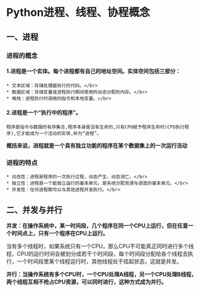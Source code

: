 # Python进程、线程、协程概念
## 一、进程
### 进程的概念
#### 1.进程是一个实体。每个进程都有自己的地址空间。实体空间包括三部分：
    * 文本区域：存储处理器执行的代码。</br>
    * 数据区域：存储变量或进程执行期间使用的动态分配的内存。</br>
    * 堆栈：进程执行时调用的指令和本地变量。</br>
#### 2.进程是一个“执行中的程序”。
    程序是指令与数据的有序集合,程序本身是没有生命的,只有CPU赋予程序生命时(CPU执行程序),它才能成为一个活动的实体,称为“进程”。

**概括来说，进程就是一个具有独立功能的程序在某个数据集上的一次运行活动**

### 进程的特点
    * 动态性：进程是程序的一次执行过程，动态产生，动态消亡。</br>
    * 独立性：进程是一个能独立运行的基本单元。是系统分配资源与调度的基本单元。</br>
    * 并发性：任何进程都可以与其他进程并发执行。</br>

## 二、并发与并行
**并发：在操作系统中，某一时间段，几个程序在同一个CPU上运行，但在任意一个时间点上，只有一个程序在CPU上运行。**</br>

当有多个线程时，如果系统只有一个CPU，那么CPU不可能真正同时进行多个线程，CPU的运行时间会被划分成若干个时间段，每个时间段分配给各个线程去执行，一个时间段里某个线程运行时，其他线程处于挂起状态，这就是并发。

**并行：当操作系统有多个CPU时，一个CPU处理A线程，另一个CPU处理B线程，两个线程互相不抢占CPU资源，可以同时进行，这种方式成为并行。**</br>

